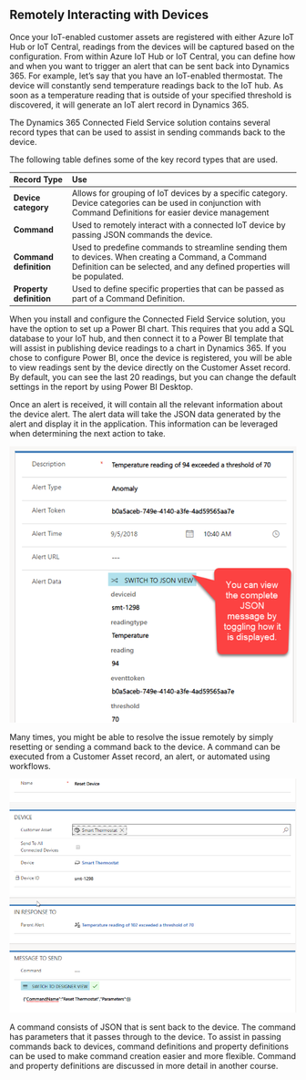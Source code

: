 ## Remotely Interacting with Devices

Once your IoT-enabled customer assets are registered with either Azure IoT Hub or IoT Central, readings from the devices will be captured based on the configuration. From within Azure IoT Hub or IoT Central, you can define how and when you want to trigger an alert that can be sent back into Dynamics 365. For example, let’s say that you have an IoT-enabled thermostat. The device will constantly send temperature readings back to the IoT hub. As soon as a temperature reading that is outside of your specified threshold is discovered, it will generate an IoT alert record in Dynamics 365. 

The Dynamics 365 Connected Field Service solution contains several record types that can be used to assist in sending commands back to the device. 
 
The following table defines some of the key record types that are used.  


<!--note from editor: In the Command line below, are JSON commands passing "to" or "from" the device?-->


| **Record Type** | **Use** |
| :-------------- | :--- |
| **Device category** | Allows for grouping of IoT devices by a specific category. Device categories can be used in conjunction with Command Definitions for easier device management |
| **Command** | Used to remotely interact with a connected IoT device by passing JSON commands the device. |
| **Command definition** | Used to predefine commands to streamline sending them to devices. When creating a Command, a Command Definition can be selected, and any defined properties will be populated. |
| **Property definition** | Used to define specific properties that can be passed as part of a Command Definition. |

When you install and configure the Connected Field Service solution, you have the option to set up a Power BI chart. This requires that you add a SQL database to your IoT hub, and then connect it to a Power BI template that will assist in publishing device readings to a chart in Dynamics 365. If you chose to configure Power BI, once the device is registered, you will be able to view readings sent by the device directly on the Customer Asset record. By default, you can see the last 20 readings, but you can change the default settings in the report by using Power BI Desktop. 
 
Once an alert is received, it will contain all the relevant information about the device alert. The alert data will take the JSON data generated by the alert and display it in the application. This information can be leveraged when determining the next action to take.  

![JSON data generated](../media/1-rm-unit3.png)   

Many times, you might be able to resolve the issue remotely by simply resetting or sending a command back to the device. A command can be executed from a Customer Asset record, an alert, or automated using workflows.  

![Command](../media/2-rm-unit3.png)   

A command consists of JSON that is sent back to the device. The command has parameters that it passes through to the device. To assist in passing commands back to devices, command definitions and property definitions can be used to make command creation easier and more flexible. Command and property definitions are discussed in more detail in another course.  
